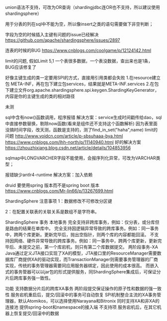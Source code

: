 union语法不支持，可改为OR查询（shardingjdbc连OR也不支持，所以建议使用shardingsphere）

用于分表的列在sql中不能为空，所以像insert之类的语句需要做下非空判断；

字段为空的时候插入主键有问题的issue已经解决
https://github.com/apache/shardingsphere/issues/2897

连表的时候的BUG
https://www.cnblogs.com/coolgame/p/12124142.html

limit的问题, 假如Limit 5,1
一个表很多数据，一个表没数据，查出来也是1条，BUG应该修复了

好像主键生成的类一定要用SPI的方式，直接用引用类都会失败
1.在resource建立包 META-INF，再在包下建立包services，结果就是META-INF.services
2.在包下建立文件org.apache.shardingsphere.spi.keygen.ShardingKeyGenerator，内容是你的主键生成的类的相对路径

未测

sql中含有now()函数调用，程序报错
解决方案：service生成时间戳传给dao，sql中直接参数替换，剔除now函数(看来是组件还不支持这个函数解析)
因为表里面没搞时间字段，改天测，函数是支持的，测了find_in_set("haha",name)
limit的问题
http://www.voidcn.com/article/p-sbsuhaaa-bya.html
https://www.cnblogs.com/lhh-north/p/11140940.html
好的解决方案
https://zhouzhixiang.blog.csdn.net/article/details/104853956

sqlmap中LONGVARCHER字段不能使用，会报序列化异常，可改为VARCHAR类型；

报错缺少antlr4-runtime
解决方案：加入依赖

druid 要使用spring 版本而不是spring boot 版本
https://www.cnblogs.com/Mr-lin66/p/13267699.html


ShardingSphere 注意事项
1：数据修改不可修改分区键

2：在配置关联表的关联关系是数组不是字符串。

ShardingSphere 事务
本地事务
完全支持非跨库事务，例如：仅分表，或分库但是路由的结果在单库中。
完全支持因逻辑异常导致的跨库事务。例如：同一事务中，跨两个库更新。更新完毕后，抛出空指针，则两个库的内容都能回滚。
不支持因网络、硬件异常导致的跨库事务。例如：同一事务中，跨两个库更新，更新完毕后、未提交之前，第一个库宕机，则只有第二个库数据提交。
两阶段事务-XA
Java通过定义JTA接口实现了XA的模型，JTA接口里的ResourceManager需要数据库厂商提供XA的驱动实现，而TransactionManager则需要事务管理器的厂商实现，传统的事务管理器需要同应用服务器绑定，因此使用的成本很高。 而嵌入式的事务管器可以以jar包的形式提供服务，同ShardingSphere集成后，可保证分片后跨库事务强一致性。

功能
支持数据分片后的跨库XA事务
两阶段提交保证操作的原子性和数据的强一致性
服务宕机重启后，提交/回滚中的事务可自动恢复
SPI机制整合主流的XA事务管理器，默认Atomikos，可以选择使用Narayana和Bitronix
同时支持XA和非XA的连接池
提供spring-boot和namespace的接入端
不支持项
服务宕机后，在其它机器上恢复提交/回滚中的数据
